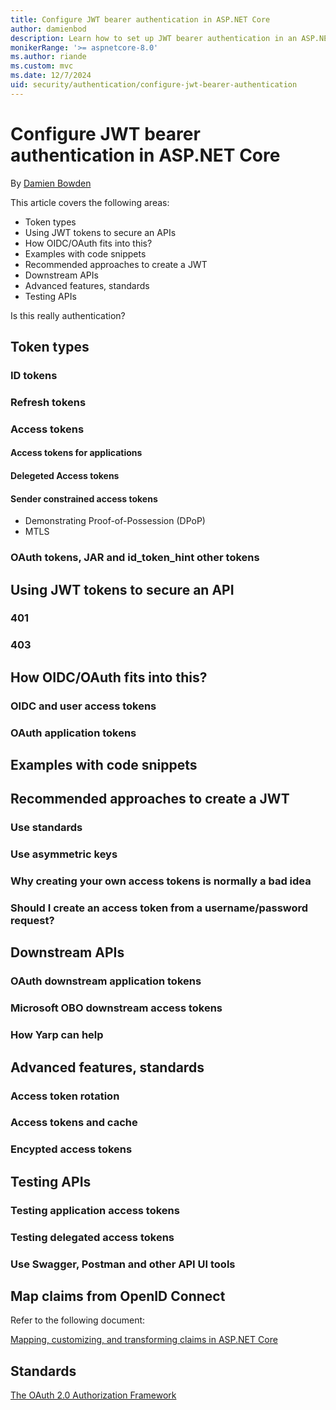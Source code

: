 ```yaml
---
title: Configure JWT bearer authentication in ASP.NET Core
author: damienbod
description: Learn how to set up JWT bearer authentication in an ASP.NET Core app.
monikerRange: '>= aspnetcore-8.0'
ms.author: riande
ms.custom: mvc
ms.date: 12/7/2024
uid: security/authentication/configure-jwt-bearer-authentication
---
```

# Configure JWT bearer authentication in ASP.NET Core

By [Damien Bowden](https://github.com/damienbod)

This article covers the following areas:

* Token types
* Using JWT tokens to secure an APIs
* How OIDC/OAuth fits into this?
* Examples with code snippets
* Recommended approaches to create a JWT
* Downstream APIs
* Advanced features, standards
* Testing APIs

Is this really authentication?

## Token types

### ID tokens

### Refresh tokens

### Access tokens

#### Access tokens for applications

#### Delegeted Access tokens

#### Sender constrained access tokens

- Demonstrating Proof-of-Possession (DPoP)
- MTLS

### OAuth tokens, JAR and id_token_hint other tokens

## Using JWT tokens to secure an API

### 401

### 403

## How OIDC/OAuth fits into this?

### OIDC and user access tokens

### OAuth application tokens

## Examples with code snippets

## Recommended approaches to create a JWT

### Use standards

### Use asymmetric keys

### Why creating your own access tokens is normally a bad idea

### Should I create an access token from a username/password request?

## Downstream APIs

### OAuth downstream application tokens

### Microsoft OBO downstream access tokens

### How Yarp can help

## Advanced features, standards

### Access token rotation

### Access tokens and cache

### Encypted access tokens

## Testing APIs

### Testing application access tokens

### Testing delegated access tokens

### Use Swagger, Postman and other API UI tools

## Map claims from OpenID Connect

Refer to the following document:

[Mapping, customizing, and transforming claims in ASP.NET Core](xref:security/authentication/claims)

## Standards

[The OAuth 2.0 Authorization Framework](https://datatracker.ietf.org/doc/html/rfc6749)
